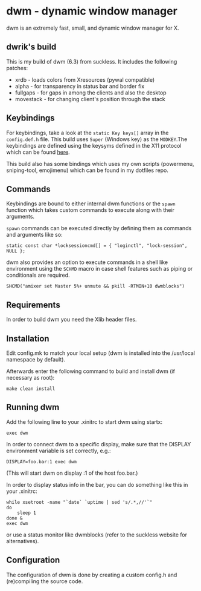 # dwm - dynamic window manager

dwm is an extremely fast, small, and dynamic window manager for X.

## dwrik's build

This is my build of dwm (6.3) from suckless. It includes the following patches:

- xrdb - loads colors from Xresources (pywal compatible)
- alpha - for transparency in status bar and border fix
- fullgaps - for gaps in among the clients and also the desktop
- movestack - for changing client's position through the stack

## Keybindings

For keybindings, take a look at the `static Key keys[]` array in the `config.def.h` file. This build uses `Super` (Windows key) as the `MODKEY`.The keybindings are defined using the keysyms defined in the X11 protocol which can be found [here](https://cgit.freedesktop.org/xorg/proto/x11proto/tree/).

This build also has some bindings which uses my own scripts (powermenu, sniping-tool, emojimenu) which can be found in my dotfiles repo.

## Commands

Keybindings are bound to either internal dwm functions or the `spawn` function which takes custom commands to execute along with their arguments.

`spawn` commands can be executed directly by defining them as commands and arguments like so:
```
static const char *locksessioncmd[] = { "loginctl", "lock-session", NULL };
```
dwm also provides an option to execute commands in a shell like environment using the `SCHMD` macro in case shell features such as piping or conditionals are required.
```
SHCMD("amixer set Master 5%+ unmute && pkill -RTMIN+10 dwmblocks")
```

## Requirements

In order to build dwm you need the Xlib header files.

## Installation
Edit config.mk to match your local setup (dwm is installed into the /usr/local namespace by default).

Afterwards enter the following command to build and install dwm (if necessary as root):
```
make clean install
```

## Running dwm

Add the following line to your .xinitrc to start dwm using startx:
```
exec dwm
```
In order to connect dwm to a specific display, make sure that the DISPLAY environment variable is set correctly, e.g.:
```
DISPLAY=foo.bar:1 exec dwm
```
(This will start dwm on display :1 of the host foo.bar.)

In order to display status info in the bar, you can do something like this in your .xinitrc:
```
while xsetroot -name "`date` `uptime | sed 's/.*,//'`"
do
    sleep 1
done &
exec dwm
```
or use a status monitor like dwmblocks (refer to the suckless website for alternatives).

## Configuration

The configuration of dwm is done by creating a custom config.h and (re)compiling the source code.
